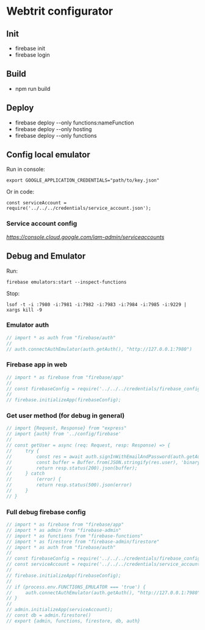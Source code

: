 # Webtrit configurator

## Init

* firebase init
* firebase login

## Build

* npm run build

## Deploy

* firebase deploy --only functions:nameFunction
* firebase deploy --only hosting
* firebase deploy --only functions

## Config local emulator

Run in console:

    export GOOGLE_APPLICATION_CREDENTIALS="path/to/key.json"
Or in code:

    const serviceAccount = require('../../../credentials/service_account.json');

### Service account config
_[https://console.cloud.google.com/iam-admin/serviceaccounts
]()_

## Debug and Emulator

Run:

    firebase emulators:start --inspect-functions

Stop:

    lsof -t -i :7980 -i:7981 -i:7982 -i:7983 -i:7984 -i:7985 -i:9229 | xargs kill -9

### Emulator auth

```dart
// import * as auth from "firebase/auth"
//
// auth.connectAuthEmulator(auth.getAuth(), "http://127.0.0.1:7980")

```

### Firebase app in web

```dart
// import * as firebase from "firebase/app"
//
// const firebaseConfig = require('../../../credentials/firebase_config.json');
//
// firebase.initializeApp(firebaseConfig);
```

### Get user method (for debug in general)

```dart
// import {Request, Response} from "express"
// import {auth} from '../config/firebase'
//
// const getUser = async (req: Request, resp: Response) => {
//     try {
//         const res = await auth.signInWithEmailAndPassword(auth.getAuth(), email, pass);
//         const buffer = Buffer.from(JSON.stringify(res.user), 'binary');
//         return resp.status(200).json(buffer);
//     } catch
//         (error) {
//         return resp.status(500).json(error)
//     }
// }

```

### Full debug firebase config

```dart
// import * as firebase from "firebase/app"
// import * as admin from "firebase-admin"
// import * as functions from "firebase-functions"
// import * as firestore from "firebase-admin/firestore"
// import * as auth from "firebase/auth"
//
// const firebaseConfig = require('../../../credentials/firebase_config.json');
// const serviceAccount = require('../../../credentials/service_account.json');
//
// firebase.initializeApp(firebaseConfig);
//
// if (process.env.FUNCTIONS_EMULATOR === 'true') {
//     auth.connectAuthEmulator(auth.getAuth(), "http://127.0.0.1:7980")
// }
//
// admin.initializeApp(serviceAccount);
// const db = admin.firestore()
// export {admin, functions, firestore, db, auth}
```
